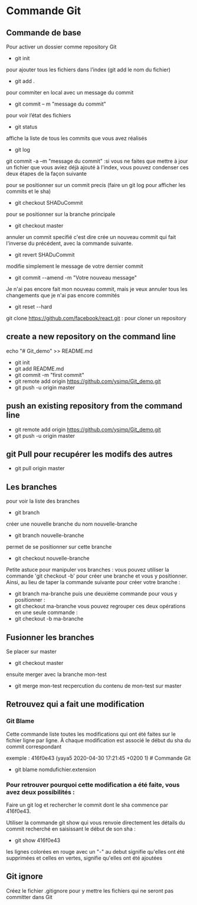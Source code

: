 # Commande Git

## Commande de base
 Pour activer un dossier comme repository Git
  - git init

pour ajouter  tous les fichiers dans l’index (git add le nom du fichier)
- git add .

pour commiter en local avec un message du commit
- git commit – m "message du commit" 

pour voir l’état des fichiers
- git status 

affiche la liste de tous les commits que vous avez réalisés
- git log 

git commit -a –m "message du commit" :si vous ne faites que mettre à jour un fichier que vous aviez déjà ajouté à l'index, vous pouvez condenser ces deux étapes de la façon suivante

pour se positionner sur un commit precis (faire un git log pour afficher les commits et le sha)
- git checkout SHADuCommit 

pour se positionner sur la branche principale 
- git checkout master 

annuler un commit specifié c'est dire crée un nouveau commit qui fait l'inverse du précédent, avec la commande suivante.
- git revert SHADuCommit 

modifie simplement le message de votre dernier commit
- git commit --amend -m "Votre nouveau message" 

Je n'ai pas encore fait mon nouveau commit, mais je veux annuler tous les changements que je n'ai pas encore commités
- git reset --hard 

git clone https://github.com/facebook/react.git : pour cloner un repository

## create a new repository on the command line
echo "# Git_demo" >> README.md
* git init
* git add README.md
* git commit -m "first commit"
* git remote add origin https://github.com/ysimp/Git_demo.git
* git push -u origin master

## push an existing repository from the command line
* git remote add origin https://github.com/ysimp/Git_demo.git
* git push -u origin master

## git Pull pour recupérer les modifs des autres
* git pull origin master

## Les branches

pour voir la liste des branches
* git branch 

créer une nouvelle branche du nom nouvelle-branche
* git branch nouvelle-branche 

permet de se positionner sur cette branche
* git checkout nouvelle-branche 

Petite astuce pour manipuler vos branches : vous pouvez utiliser la commande 'git checkout -b' pour créer une branche et vous y positionner. Ainsi, au lieu de taper la commande suivante pour créer votre branche :
* git branch ma-branche
puis une deuxième commande pour vous y positionner :
* git checkout ma-branche
 vous pouvez regrouper ces deux opérations en une seule commande : 
* git checkout -b ma-branche

## Fusionner les branches

Se placer sur master
* git checkout master

ensuite merger avec la branche mon-test
* git merge mon-test
recpercution du contenu de mon-test sur master 

## Retrouvez qui a fait une modification

### Git Blame
Cette commande liste toutes les modifications qui ont été faites sur le fichier ligne par ligne. À chaque modification est associé le début du sha du commit correspondant

exemple :
	416f0e43 (yaya5 2020-04-30 17:21:45 +0200  1) # Commande Git

* git blame nomdufichier.extension

### Pour retrouver pourquoi cette modification a été faite, vous avez deux possibilités : 

Faire un git log et rechercher le commit dont le sha commence par 416f0e43. 

Utiliser la commande git show qui vous renvoie directement les détails du commit recherché en saisissant le début de son sha : 

* git show 416f0e43

les lignes colorées en rouge avec un "-" au debut signifie qu'elles ont été supprimées
et celles en vertes, signifie qu'elles ont été ajoutées

## Git ignore
Créez le fichier .gitignore pour y mettre les fichiers qui ne seront pas committer dans Git